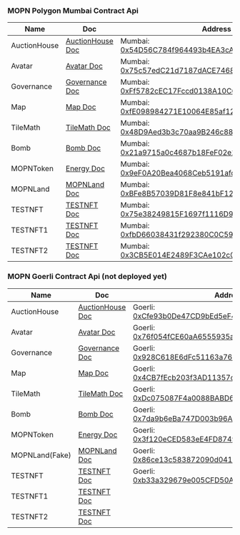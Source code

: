 ### MOPN Polygon Mumbai Contract Api

| Name         | Doc                                 | Address                                                                                                                                 |
| ------------ | ----------------------------------- | --------------------------------------------------------------------------------------------------------------------------------------- |
| AuctionHouse | [AuctionHouse Doc](AuctionHouse.md) | Mumbai: [0x54D56C784f964493b4EA3cAc8209585bd88600B2](https://mumbai.polygonscan.com/address/0x54D56C784f964493b4EA3cAc8209585bd88600B2) |
| Avatar       | [Avatar Doc](Avatar.md)             | Mumbai: [0x75c57edC21d7187dACE7468D461d128E5C1f4982](https://mumbai.polygonscan.com/address/0x75c57edC21d7187dACE7468D461d128E5C1f4982) |
| Governance   | [Governance Doc](Governance.md)     | Mumbai: [0xFf5782cEC17Fccd0138A10C6e8ca6bd8e6bC3447](https://mumbai.polygonscan.com/address/0xFf5782cEC17Fccd0138A10C6e8ca6bd8e6bC3447) |
| Map          | [Map Doc](Map.md)                   | Mumbai: [0xfE098984271E10064E85af124233354CB8e58824](https://mumbai.polygonscan.com/address/0xfE098984271E10064E85af124233354CB8e58824) |
| TileMath     | [TileMath Doc](TileMath.md)         | Mumbai: [0x48D9Aed3b3c70aa9B246c88D08c6be80DdFcA41e](https://mumbai.polygonscan.com/address/0x48D9Aed3b3c70aa9B246c88D08c6be80DdFcA41e) |
| Bomb         | [Bomb Doc](Bomb.md)                 | Mumbai: [0x21a9715a0c4687b18FeF02e1a51fdca30191A153](https://mumbai.polygonscan.com/address/0x21a9715a0c4687b18FeF02e1a51fdca30191A153) |
| MOPNToken    | [Energy Doc](MOPNToken.md)          | Mumbai: [0x9eF0A20Bea4068Ceb5191afdAEC07eA8A96c7fD2](https://mumbai.polygonscan.com/address/0x9eF0A20Bea4068Ceb5191afdAEC07eA8A96c7fD2) |
| MOPNLand     | [MOPNLand Doc](MOPNLand.md)         | Mumbai: [0xBFe8B57039D81F8e841bF123309635AE195499D6](https://mumbai.polygonscan.com/address/0xBFe8B57039D81F8e841bF123309635AE195499D6) |
| TESTNFT      | [TESTNFT Doc](TESTNFT.md)           | Mumbai: [0x75e38249815F1697f1116D9ab10a3Df0CD5480b9](https://mumbai.polygonscan.com/address/0x75e38249815F1697f1116D9ab10a3Df0CD5480b9) |
| TESTNFT1     | [TESTNFT Doc](TESTNFT.md)           | Mumbai: [0xfbD66038431f292380C0C590c0C043A31826e576](https://mumbai.polygonscan.com/address/0xfbD66038431f292380C0C590c0C043A31826e576) |
| TESTNFT2     | [TESTNFT Doc](TESTNFT.md)           | Mumbai: [0x3CB5E014E2489F3CAe102c0969a7C9036c72c074](https://mumbai.polygonscan.com/address/0x3CB5E014E2489F3CAe102c0969a7C9036c72c074) |

### MOPN Goerli Contract Api (not deployed yet)

| Name           | Doc                                 | Address                                                                                                                              |
| -------------- | ----------------------------------- | ------------------------------------------------------------------------------------------------------------------------------------ |
| AuctionHouse   | [AuctionHouse Doc](AuctionHouse.md) | Goerli: [0xCfe93b0De47CD9bEd5eF4470535733CC0c862a6C](https://goerli.etherscan.io/address/0xCfe93b0De47CD9bEd5eF4470535733CC0c862a6C) |
| Avatar         | [Avatar Doc](Avatar.md)             | Goerli: [0x76f054fCE60aA6555935af2Ca39a4c35C6331DA5](https://goerli.etherscan.io/address/0x76f054fCE60aA6555935af2Ca39a4c35C6331DA5) |
| Governance     | [Governance Doc](Governance.md)     | Goerli: [0x928C618E6dFc51163a76D22218F7F1f01aEE7667](https://goerli.etherscan.io/address/0x928C618E6dFc51163a76D22218F7F1f01aEE7667) |
| Map            | [Map Doc](Map.md)                   | Goerli: [0x4CB7fEcb203f3AD11357c368dF16c05D92fB2EA2](https://goerli.etherscan.io/address/0x4CB7fEcb203f3AD11357c368dF16c05D92fB2EA2) |
| TileMath       | [TileMath Doc](TileMath.md)         | Goerli: [0xDc075087F4a0088BABD6220000A3c8Cf57018511](https://goerli.etherscan.io/address/0xDc075087F4a0088BABD6220000A3c8Cf57018511) |
| Bomb           | [Bomb Doc](Bomb.md)                 | Goerli: [0x7da9b6eBa747D003b96A6333d7d66AdD53Bc5914](https://goerli.etherscan.io/address/0x7da9b6eBa747D003b96A6333d7d66AdD53Bc5914) |
| MOPNToken      | [Energy Doc](MOPNToken.md)          | Goerli: [0x3f120eCED583eE4FD8749a97C372E0eD75C42e03](https://goerli.etherscan.io/address/0x3f120eCED583eE4FD8749a97C372E0eD75C42e03) |
| MOPNLand(Fake) | [MOPNLand Doc](MOPNLand.md)         | Goerli: [0x86ce13c583872090d041cbD249dEbb2Eec105cc2](https://goerli.etherscan.io/address/0x86ce13c583872090d041cbD249dEbb2Eec105cc2) |
| TESTNFT        | [TESTNFT Doc](TESTNFT.md)           | Goerli: [0xb33a329679e005CFD50Af2f477d30800F8ff05E7](https://goerli.etherscan.io/address/0xb33a329679e005CFD50Af2f477d30800F8ff05E7) |
| TESTNFT1       | [TESTNFT Doc](TESTNFT.md)           |                                                                                                                                      |
| TESTNFT2       | [TESTNFT Doc](TESTNFT.md)           |                                                                                                                                      |
